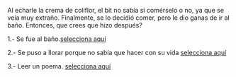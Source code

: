 [//]: # (José Leyva:)
[//]: # (comer-espagueti-podrido.md)
[//]: # (brincar-de-gusto.md)
[//]: # (alguno otro de tu preferencia)

Al echarle la crema de coliflor, el bit no sabía si comérselo o no, ya que se veía muy extraño. Finalmente, se lo decidió comer, pero le dio ganas de ir al baño. Entonces, que crees que hizo después?

1.- Se fue al baño.[selecciona aquí](leer-un-poema.md)

2.- Se puso a llorar porque no sabía que hacer con su vida [selecciona aquí](no-se-que-hacer-con-mi-vida.md)

3.- Leer un poema. [selecciona aquí](leer-un-poema.md)

